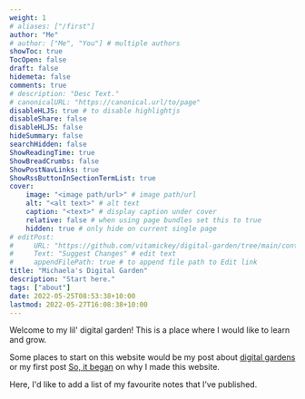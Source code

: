 ```yaml
---
weight: 1
# aliases: ["/first"]
author: "Me"
# author: ["Me", "You"] # multiple authors
showToc: true
TocOpen: false
draft: false
hidemeta: false
comments: true
# description: "Desc Text."
# canonicalURL: "https://canonical.url/to/page"
disableHLJS: true # to disable highlightjs
disableShare: false
disableHLJS: false
hideSummary: false
searchHidden: false
ShowReadingTime: true
ShowBreadCrumbs: false
ShowPostNavLinks: true
ShowRssButtonInSectionTermList: true
cover:
    image: "<image path/url>" # image path/url
    alt: "<alt text>" # alt text
    caption: "<text>" # display caption under cover
    relative: false # when using page bundles set this to true
    hidden: true # only hide on current single page
# editPost:
#     URL: "https://github.com/vitamickey/digital-garden/tree/main/content"
#     Text: "Suggest Changes" # edit text
#     appendFilePath: true # to append file path to Edit link
title: "Michaela's Digital Garden"
description: "Start here."
tags: ["about"]
date: 2022-05-25T08:53:38+10:00
lastmod: 2022-05-27T16:08:38+10:00
---
```


Welcome to my lil' digital garden! This is a place where I would like to learn and grow. 

Some places to start on this website would be my post about [digital gardens](/digital-garden/) or my first post [So, it began](/so-it-began/) on why I made this website.

Here, I'd like to add a list of my favourite notes that I've published. 